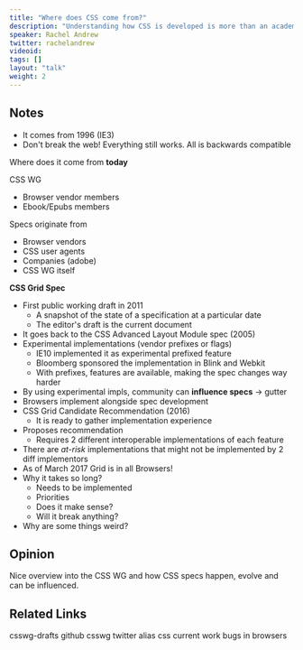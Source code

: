 ```yaml
---
title: "Where does CSS come from?"
description: "Understanding how CSS is developed is more than an academic exercise. It gives you a way of understanding why things are weird, which is a good starting point to avoiding or fixing weirdness. It can give you an early heads up as to what might be happening in the very near future. It also opens up an opportunity to be part of the process, to contribute to CSS - just like any open source project. Then once we have new CSS on the horizon, we can all be part of encouraging browser vendors to ship it!"
speaker: Rachel Andrew
twitter: rachelandrew
videoid:
tags: []
layout: "talk"
weight: 2
---
```


<article id="1">

## Notes

* It comes from 1996 (IE3)
* Don't break the web! Everything still works. All is backwards compatible

Where does it come from **today**

CSS WG
* Browser vendor members
* Ebook/Epubs members

Specs originate from
* Browser vendors
* CSS user agents
* Companies (adobe)
* CSS WG itself

**CSS Grid Spec**
* First public working draft in 2011
	* A snapshot of the state of a specification at a particular date
	* The editor's draft is the current document
* It goes back to the CSS Advanced Layout Module spec (2005)
* Experimental implementations (vendor prefixes or flags)
	* IE10 implemented it as experimental prefixed feature
	* Bloomberg sponsored the implementation in Blink and Webkit
	* With prefixes, features are available, making the spec changes way harder
* By using experimental impls, community can **influence specs** -> gutter
* Browsers implement alongside spec development
* CSS Grid Candidate Recommendation (2016)
	* It is ready to gather implementation experience
* Proposes recommendation
	* Requires 2 different interoperable implementations of each feature
* There are _at-risk_ implementations that might not be implemented by 2 diff implementors
* As of March 2017 Grid is in all Browsers!
* Why it takes so long?
	* Needs to be implemented
	* Priorities
	* Does it make sense?
	* Will it break anything?
* Why are some things weird?

</article>

<article id="2">

## Opinion

Nice overview into the CSS WG and how CSS specs happen, evolve and can be influenced.

</article>

<article id="3">

## Related Links

csswg-drafts github
csswg twitter alias
css current work
bugs in browsers

</article>